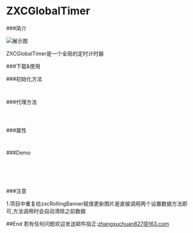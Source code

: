 # ZXCGlobalTimer

###简介


![展示图](./show.jpg)

ZXCGlobalTimer是一个全局的定时计时器

###下载&使用



###初始化方法
```


```

###代理方法


```



```


###属性

```


```



###Demo


```

    
    


```


###注意

1.项目中重复给zxcRollingBanner赋值更新图片是直接调用两个设置数据方法即可,方法调用时会自动清除之前数据



##End
若有任何问题欢迎发送邮件指正:[zhangxuchuan827@163.com](mailto:zhangxuchuan827@163.com)